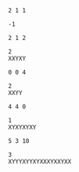 ```input1
2 1 1
```

```output1
-1
```

```input2
2 1 2
```

```output2
2
XXYXY
```

```input3
0 0 4
```

```output3
2
XXYY
```

```input4
4 4 0
```

```output4
1
XYXYXYXY
```

```input5
5 3 10
```

```output5
3
XYYYXYYXYXXXYXXYXX
```

